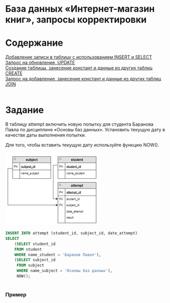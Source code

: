 # База данных «Интернет-магазин книг», запросы корректировки

# Содержание
[Добавление записи в таблицу с использованием INSERT и SELECT](#T1)<br>
[Запрос на обновление, UPDATE](#T2)<br>
[Создание таблицы, занесение констант и данные из других таблиц CREATE](#T3)<br>
[Запрос на добавление, занесение констант и данные из других таблиц JOIN](#T4)<br>
<br>

<a name="T1"></a>
# Задание

В таблицу attempt включить новую попытку для студента Баранова Павла по дисциплине «Основы баз данных». Установить текущую дату в качестве даты выполнения попытки.

Для того, чтобы вставить текущую дату используйте функцию NOW().

<img src="img/cx_4_3.jpg">

```sql
INSERT INTO attempt (student_id, subject_id, date_attempt) 
SELECT
    (SELECT student_id
    FROM student
    WHERE name_student = 'Баранов Павел'),
    (SELECT subject_id
     FROM subject
     WHERE name_subject = 'Основы баз данных'),
     NOW();
     
```


### **Пример**
